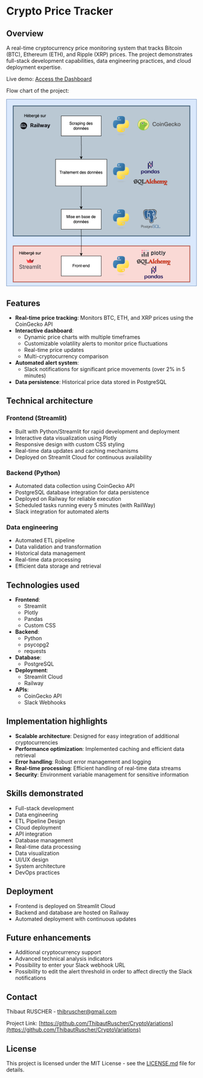 # Crypto Price Tracker

## Overview
A real-time cryptocurrency price monitoring system that tracks Bitcoin (BTC), Ethereum (ETH), and Ripple (XRP) prices. The project demonstrates full-stack development capabilities, data engineering practices, and cloud deployment expertise.

Live demo: [Access the Dashboard](https://cryptovariations-truscher.streamlit.app/)

Flow chart of the project:

![Project Architecture](Diagramme%20de%20flux.png)

## Features
- **Real-time price tracking**: Monitors BTC, ETH, and XRP prices using the CoinGecko API
- **Interactive dashboard**:
    - Dynamic price charts with multiple timeframes
    - Customizable volatility alerts to monitor price fluctuations
    - Real-time price updates
    - Multi-cryptocurrency comparison
- **Automated alert system**:
    - Slack notifications for significant price movements (over 2% in 5 minutes)
- **Data persistence**: Historical price data stored in PostgreSQL

## Technical architecture

### Frontend (Streamlit)
- Built with Python/Streamlit for rapid development and deployment
- Interactive data visualization using Plotly
- Responsive design with custom CSS styling
- Real-time data updates and caching mechanisms
- Deployed on Streamlit Cloud for continuous availability

### Backend (Python)
- Automated data collection using CoinGecko API
- PostgreSQL database integration for data persistence
- Deployed on Railway for reliable execution
- Scheduled tasks running every 5 minutes (with RailWay)
- Slack integration for automated alerts

### Data engineering
- Automated ETL pipeline
- Data validation and transformation
- Historical data management
- Real-time data processing
- Efficient data storage and retrieval

## Technologies used
- **Frontend**:
    - Streamlit
    - Plotly
    - Pandas
    - Custom CSS
- **Backend**:
    - Python
    - psycopg2
    - requests
- **Database**:
    - PostgreSQL
- **Deployment**:
    - Streamlit Cloud
    - Railway
- **APIs**:
    - CoinGecko API
    - Slack Webhooks

## Implementation highlights
- **Scalable architecture**: Designed for easy integration of additional cryptocurrencies
- **Performance optimization**: Implemented caching and efficient data retrieval
- **Error handling**: Robust error management and logging
- **Real-time processing**: Efficient handling of real-time data streams
- **Security**: Environment variable management for sensitive information

## Skills demonstrated
- Full-stack development
- Data engineering
- ETL Pipeline Design
- Cloud deployment
- API integration
- Database management
- Real-time data processing
- Data visualization
- UI/UX design
- System architecture
- DevOps practices

## Deployment
- Frontend is deployed on Streamlit Cloud
- Backend and database are hosted on Railway
- Automated deployment with continuous updates

## Future enhancements
- Additional cryptocurrency support
- Advanced technical analysis indicators
- Possibility to enter your Slack webhook URL
- Possibility to edit the alert threshold in order to affect directly the Slack notifications

## Contact
Thibaut RUSCHER - thibruscher@gmail.com

Project Link: [https://github.com/ThibautRuscher/CryptoVariations](https://github.com/ThibautRuscher/CryptoVariations)

## License
This project is licensed under the MIT License - see the [LICENSE.md](LICENSE.md) file for details.